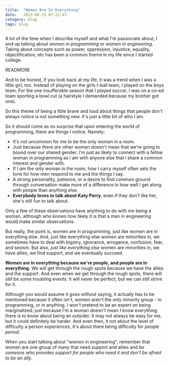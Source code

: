 ```yaml
---
title:  "Women Are In Everything"
date:   2013-08-15 07:22:43
category: blog
tags: blog
---
```


A lot of the time when I describe myself and what I'm passionate about, I end up talking about <em>women in programming</em> or <em>women in engineering</em>. Taking about concepts such as power, oppression, injustice, equality, objectification, etc has been a common theme in my life since I started college.

READMORE

And to be honest, if you look back at my life, it was a trend when I was a little girl, too. Instead of playing on the girls t-ball team, I played on the boys team. For the one insufferable season that I played soccer, I was on a co-ed team sporting a bowl cut (a hairstyle I demanded because my brother got one).

So this theme of being a little brave and loud about things that people don't always notice is not something new. It's just a little bit of who I am.

So it should come as no surprise that upon entering the world of programming, there are things I notice. Namely:

<ul>
<li>It's not uncommon for me to be the only woman in a room.</li>
<li>Just because there <em>are</em> other women doesn't mean that we're going to bound over our shared gender. I'm just as likely to connect with a fellow woman in programming as I am with anyone else that I share a common interest and gender with.</li>
<li>If I <em>am</em> the only woman in the room, how I carry myself often sets the tone for how men respond to me and the things I say.</li>
<li>A strong personality, patience, or a desire to find common ground through conversation make more of a difference in how well I get along with people than anything else.</li>
<li><strong>Everybody loves to talk about Katy Perry</strong>, even if they don't like her, she's still fun to talk about.</li>
</ul>
Only a few of these observations have anything to do with me being a woman, although who knows how likely it is that a man in engineering would make similar observations.

But really, the point is, women are in programming, just like women are in everything else. And, just like everything else women are minorities in, we sometimes have to deal with bigotry, ignorance, arrogance, confusion, fear, and sexism. But also, <em>just like everything else</em> women are minorities in, we have allies, we find support, and we eventually succeed.

<strong>Women are in everything because we're people, and people are in everything.</strong> We will get through the rough spots because we have the allies and the support. And even when we get through the rough spots, there will still be some troubling events. It will never be perfect, but we can still strive for it.

Although you would assume it goes without saying, it actually has to be mentioned because it often isn't, women aren't the only minority group - in programming, or in anything. I won't pretend to be an expert on being marginalized: just because I'm a woman doesn't mean I know everything there is to know about being an outsider. It may not always be easy for me, but it could definitely be harder. And even then, it not about the level of difficulty a person experiences, it's about there being difficulty for people <em>period</em>.

When you start talking about "women in engineering", remember that women are one group of many that need support and allies and <em>be someone who provides support for people who need it and don't be afraid to be an ally</em>.

